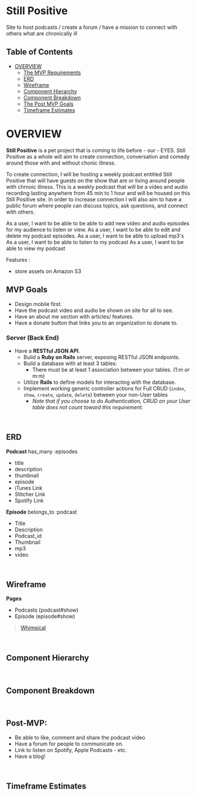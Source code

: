 # Still Positive
Site to host podcasts / create a forum / have a mission to connect with others what are chronically ill



## Table of Contents <!-- omit in toc -->
- [OVERVIEW](#overview)
  - [The MVP Requirements](#mvp-goals)
  - [ERD](#erd)
  - [Wireframe](#wireframe)
  - [Component Hierarchy](#component-hierarchy)
  - [Component Breakdown](#component-breakdown)
  - [The Post MVP Goals](#post-mvp)
  - [Timeframe Estimates](#time-estimates)

# OVERVIEW

 **Still Positive** is a pet project that is coming to life before - our - EYES. Still Positive as a whole will aim to create connection, conversation and comedy around those with and without chonic illness.
 
 To create connection, I will be hosting a weekly podcast entitled Still Positive that will have guests on the show that are or living around people with chrnoic illness. This is a weekly podcast that will be a video and audio recording lasting anywhere from 45 min to 1 hour and will be housed on this Still Positive site. In order to increase connection I will also aim to have a public forum where people can discuss topics, ask questions, and connect with others. 
 
 As a user, I want to be able to be able to add new video and audio episodes for my audience to listen or view.
 As a user, I want to be able to edit and delete my podcast episodes.
 As a user, I want to be able to upload mp3's 
 As a user, I want to be able to listen to my podcast
 As a user, I want to be able to view my podcast
 
 Features : 
 - store assets on Amazon S3

## MVP Goals

- Design mobile first.
- Have the podcast video and audio be shown on site for all to see.
- Have an about me section with articles/ features.
- Have a donate button that links you to an organization to donate to. 


### Server (Back End) <!-- omit in toc -->

- Have a **RESTful JSON API**.
  - Build a **Ruby on Rails** server, exposing RESTful JSON endpoints.
  - Build a database with at least 3 tables:
    - There must be at least 1 association between your tables. (1:m _or_ m:m)
  - Utilize **Rails** to define models for interacting with the database.
  - Implement working generic controller actions for Full CRUD (`index`, `show`, `create`, `update`, `delete`) between your non-User tables 
    - _Note that if you choose to do Authentication, CRUD on your User table does not count toward this requirement._


<br>

## ERD

**Podcast**
has_many :episodes
  - title 
  - description 
  - thumbnail 
  - episode 
  - iTunes Link
  - Stitcher Link
  - Spotify Link

**Episode**
belongs_to :podcast
  - Title 
  - Description
  - Podcast_id
  - Thumbnail 
  - mp3
  - video 

<br>

## Wireframe

**Pages**
- Podcasts (podcast#show)
- Episode  (episode#show)


> [Whimsical](https://whimsical.com/)

<br>

## Component Hierarchy


<br>

## Component Breakdown



<br>

## Post-MVP:
   - Be able to like, comment and share the podcast video 
   - Have a forum for people to communicate on.
   - Link to listen on Spotify, Apple Podcasts - etc. 
   - Have a blog!
   
<br>
   
## Timeframe Estimates
